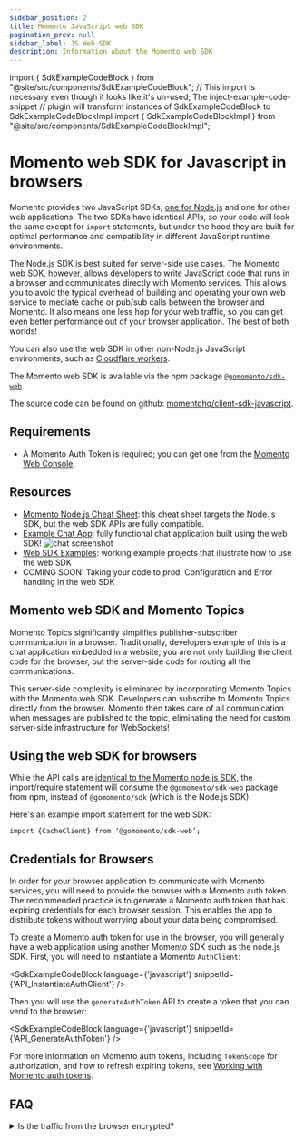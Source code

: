 ```yaml
---
sidebar_position: 2
title: Momento JavaScript web SDK
pagination_prev: null
sidebar_label: JS Web SDK
description: Information about the Momento web SDK
---
```


import { SdkExampleCodeBlock } from "@site/src/components/SdkExampleCodeBlock";
// This import is necessary even though it looks like it's un-used; The inject-example-code-snippet
// plugin will transform instances of SdkExampleCodeBlock to SdkExampleCodeBlockImpl
import { SdkExampleCodeBlockImpl } from "@site/src/components/SdkExampleCodeBlockImpl";

# Momento web SDK for Javascript in browsers

Momento provides two JavaScript SDKs; [one for Node.js](/develop/sdks/nodejs) and one for other web applications. The two SDKs have identical APIs, so your code will look the same except for `import` statements, but under the hood they are built for optimal performance and compatibility in different JavaScript runtime environments.

The Node.js SDK is best suited for server-side use cases. The Momento web SDK, however, allows developers to write JavaScript code that runs in a browser and communicates directly with Momento services. This allows you to avoid the typical overhead of building and operating your own web service to mediate cache or pub/sub calls between the browser and Momento. It also means one less hop for your web traffic, so you can get even better performance out of your browser application. The best of both worlds!

You can also use the web SDK in other non-Node.js JavaScript environments, such as [Cloudflare workers](https://workers.cloudflare.com/).

The Momento web SDK is available via the npm package [`@gomomento/sdk-web`](https://www.npmjs.com/package/@gomomento/sdk-web).

The source code can be found on github: [momentohq/client-sdk-javascript](https://github.com/momentohq/client-sdk-javascript).

## Requirements

- A Momento Auth Token is required; you can get one from the [Momento Web Console](https://console.gomomento.com/).

## Resources

- [Momento Node.js Cheat Sheet](/develop/sdks/nodejs/cheat-sheet.mdx): this cheat sheet targets the Node.js SDK, but the web SDK APIs are fully compatible.
- [Example Chat App](https://github.com/momentohq/example-chat-app): fully functional chat application built using the web SDK!
  ![chat screenshot](/img/web-sdk-chat-app.png)
- [Web SDK Examples](https://github.com/momentohq/client-sdk-javascript/blob/main/examples/web/README.md): working example projects that illustrate how to use the web SDK
- COMING SOON: Taking your code to prod: Configuration and Error handling in the web SDK

## Momento web SDK and Momento Topics

Momento Topics significantly simplifies publisher-subscriber communication in a browser. Traditionally, developers example of this is a chat application embedded in a website; you are not only building the client code for the browser, but the server-side code for routing all the communications.

This server-side complexity is eliminated by incorporating Momento Topics with the Momento web SDK. Developers can subscribe to Momento Topics directly from the browser. Momento then takes care of all communication when messages are published to the topic, eliminating the need for custom server-side infrastructure for WebSockets!

## Using the web SDK for browsers

While the API calls are [identical to the Momento node.js SDK](/develop/sdks/nodejs/cheat-sheet.mdx), the import/require statement will consume the `@gomomento/sdk-web` package from npm, instead of `@gomomento/sdk` (which is the Node.js SDK).

Here's an example import statement for the web SDK:

`import {CacheClient} from ‘@gomomento/sdk-web’;`

## Credentials for Browsers

In order for your browser application to communicate with Momento services, you will need to provide the browser with a Momento auth token. The recommended practice is to generate a Momento auth token that has expiring credentials for each browser session. This enables the app to distribute tokens without worrying about your data being compromised.

To create a Momento auth token for use in the browser, you will generally have a web application using another Momento SDK such as the node.js SDK. First, you will need to instantiate a Momento `AuthClient`:

<SdkExampleCodeBlock language={'javascript'} snippetId={'API_InstantiateAuthClient'} />

Then you will use the `generateAuthToken` API to create a token that you can vend to the browser:

<SdkExampleCodeBlock language={'javascript'} snippetId={'API_GenerateAuthToken'} />

For more information on Momento auth tokens, including `TokenScope` for authorization, and how to refresh expiring tokens, see [Working with Momento auth tokens](/develop/guides/working-with-momento-auth-tokens).

## FAQ

<details>
  <summary>Is the traffic from the browser encrypted?</summary>
As with all traffic with Momento services, the web SDK is fully encrypted on the wire. In addition, the SDK uses TLS 1.2+ encryption.
</details>
